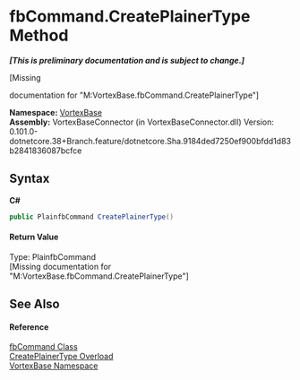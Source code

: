 # fbCommand.CreatePlainerType Method 
 _**\[This is preliminary documentation and is subject to change.\]**_

\[Missing <summary> documentation for "M:VortexBase.fbCommand.CreatePlainerType"\]

**Namespace:**&nbsp;<a href="N_VortexBase.md">VortexBase</a><br />**Assembly:**&nbsp;VortexBaseConnector (in VortexBaseConnector.dll) Version: 0.101.0-dotnetcore.38+Branch.feature/dotnetcore.Sha.9184ded7250ef900bfdd1d83b2841836087bcfce

## Syntax

**C#**<br />
``` C#
public PlainfbCommand CreatePlainerType()
```


#### Return Value
Type: PlainfbCommand<br />\[Missing <returns> documentation for "M:VortexBase.fbCommand.CreatePlainerType"\]

## See Also


#### Reference
<a href="T_VortexBase_fbCommand.md">fbCommand Class</a><br /><a href="Overload_VortexBase_fbCommand_CreatePlainerType.md">CreatePlainerType Overload</a><br /><a href="N_VortexBase.md">VortexBase Namespace</a><br />